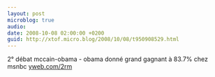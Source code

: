 ```yaml
---
layout: post
microblog: true
audio: 
date: 2008-10-08 02:00:00 +0200
guid: http://xtof.micro.blog/2008/10/08/t950908529.html
---
```

2° débat mccain-obama - obama donné grand gagnant à 83.7% chez msnbc [yweb.com/2rm](http://yweb.com/2rm)
